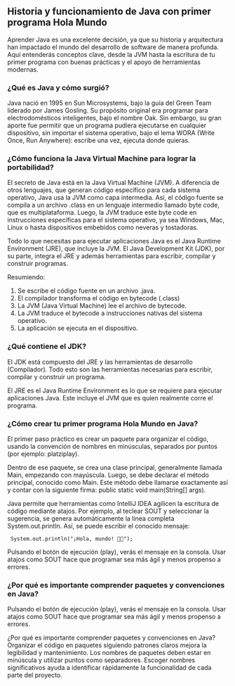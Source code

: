 <h2 align="left"> Historia y funcionamiento de Java con primer programa Hola Mundo </h2>

<p align="left"> Aprender Java es una excelente decisión, ya que su historia y arquitectura han impactado el mundo del desarrollo de software de manera profunda. Aquí entenderás conceptos clave, desde la JVM hasta la escritura de tu primer programa con buenas prácticas y el apoyo de herramientas modernas. </p>

<h3> ¿Qué es Java y cómo surgió? </h3>

<p align="left"> Java nació en 1995 en Sun Microsystems, bajo la guía del Green Team liderado por James Gosling. Su propósito original era programar para electrodomésticos inteligentes, bajo el nombre Oak. Sin embargo, su gran aporte fue permitir que un programa pudiera ejecutarse en cualquier dispositivo, sin importar el sistema operativo, bajo el lema WORA (Write Once, Run Anywhere): escribe una vez, ejecuta donde quieras. </p>

<h3> ¿Cómo funciona la Java Virtual Machine para lograr la portabilidad? </h3>

<p align="left"> El secreto de Java está en la Java Virtual Machine (JVM). A diferencia de otros lenguajes, que generan código específico para cada sistema operativo, Java usa la JVM como capa intermedia. Así, el código fuente se compila a un archivo .class en un lenguaje intermedio llamado byte code, que es multiplataforma. Luego, la JVM traduce este byte code en instrucciones específicas para el sistema operativo, ya sea Windows, Mac, Linux o hasta dispositivos embebidos como neveras y tostadoras.

Todo lo que necesitas para ejecutar aplicaciones Java es el Java Runtime Environment (JRE), que incluye la JVM. El Java Development Kit (JDK), por su parte, integra el JRE y además herramientas para escribir, compilar y construir programas. 

Resumiendo:

1. Se escribe el código fuente en un archivo .java.
2. El compilador transforma el código en bytecode (.class)
3. La JVM (Java Virtual Machine) lee el archivo de bytecode.
4. La JVM traduce el bytecode a instrucciones nativas del sistema operativo.
5. La aplicación se ejecuta en el dispositivo.

</p>

<h3> ¿Qué contiene el JDK? </h3>

<p align="left"> El JDK está compuesto del JRE y las herramientas de desarrollo (Compilador). Todo esto son las herramientas necesarias para escribir, compilar y construir un programa.

El JRE es el Java Runtime Environment es lo que se requiere para ejecutar aplicaciones Java. Este incluye el JVM que es quien realmente corre el programa.

</p>

<h3> ¿Cómo crear tu primer programa Hola Mundo en Java? </h3>

<p align="left"> El primer paso práctico es crear un paquete para organizar el código, usando la convención de nombres en minúsculas, separados por puntos (por ejemplo: platziplay).

Dentro de ese paquete, se crea una clase principal, generalmente llamada Main, empezando con mayúscula. Luego, se debe declarar el método principal, conocido como Main. Este método debe llamarse exactamente así y contar con la siguiente firma: public static void main(String[] args).

Java permite que herramientas como IntelliJ IDEA agilicen la escritura de código mediante atajos. Por ejemplo, al teclear SOUT y seleccionar la sugerencia, se genera automáticamente la línea completa System.out.println. Así, se puede escribir el conocido mensaje:

<code> System.out.println("¡Hola, mundo! 🧑‍💻"); </code>

Pulsando el botón de ejecución (play), verás el mensaje en la consola. Usar atajos como SOUT hace que programar sea más ágil y menos propenso a errores.</p>

<h3> ¿Por qué es importante comprender paquetes y convenciones en Java? </h3>

<p align="left"> Pulsando el botón de ejecución (play), verás el mensaje en la consola. Usar atajos como SOUT hace que programar sea más ágil y menos propenso a errores.

¿Por qué es importante comprender paquetes y convenciones en Java?
Organizar el código en paquetes siguiendo patrones claros mejora la legibilidad y mantenimiento. Los nombres de paquetes deben estar en minúscula y utilizar puntos como separadores. Escoger nombres significativos ayuda a identificar rápidamente la funcionalidad de cada parte del proyecto. </p>